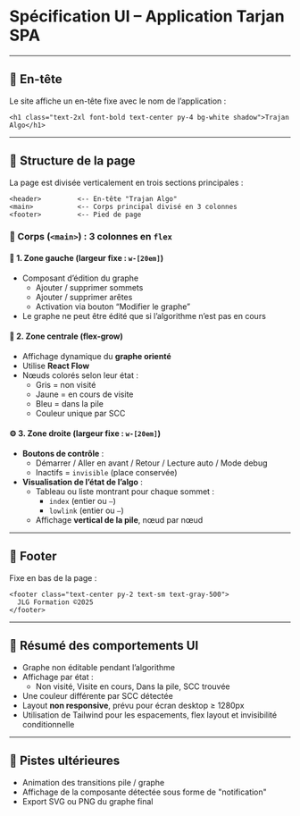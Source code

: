 # Spécification UI – Application Tarjan SPA

---

## 🧩 En-tête

Le site affiche un en-tête fixe avec le nom de l’application :

```
<h1 class="text-2xl font-bold text-center py-4 bg-white shadow">Trajan Algo</h1>
```

---

## 🧱 Structure de la page

La page est divisée verticalement en trois sections principales :

```
<header>         <-- En-tête "Trajan Algo"
<main>           <-- Corps principal divisé en 3 colonnes
<footer>         <-- Pied de page
```

### 📐 Corps (`<main>`) : 3 colonnes en `flex`

#### 🧭 1. Zone gauche (largeur fixe : `w-[20em]`)
- Composant d’édition du graphe
  - Ajouter / supprimer sommets
  - Ajouter / supprimer arêtes
  - Activation via bouton “Modifier le graphe”
- Le graphe ne peut être édité que si l’algorithme n’est pas en cours

#### 🔷 2. Zone centrale (flex-grow)
- Affichage dynamique du **graphe orienté**
- Utilise **React Flow**
- Nœuds colorés selon leur état :
  - Gris = non visité
  - Jaune = en cours de visite
  - Bleu = dans la pile
  - Couleur unique par SCC

#### ⚙️ 3. Zone droite (largeur fixe : `w-[20em]`)
- **Boutons de contrôle** :
  - Démarrer / Aller en avant / Retour / Lecture auto / Mode debug
  - Inactifs = `invisible` (place conservée)
- **Visualisation de l’état de l’algo** :
  - Tableau ou liste montrant pour chaque sommet :
    - `index` (entier ou `—`)
    - `lowlink` (entier ou `—`)
  - Affichage **vertical de la pile**, nœud par nœud

---

## 🎨 Footer

Fixe en bas de la page :

```
<footer class="text-center py-2 text-sm text-gray-500">
  JLG Formation ©2025
</footer>
```

---

## 🧪 Résumé des comportements UI

- Graphe non éditable pendant l’algorithme
- Affichage par état :
  - Non visité, Visite en cours, Dans la pile, SCC trouvée
- Une couleur différente par SCC détectée
- Layout **non responsive**, prévu pour écran desktop ≥ 1280px
- Utilisation de Tailwind pour les espacements, flex layout et invisibilité conditionnelle

---

## 🔮 Pistes ultérieures

- Animation des transitions pile / graphe
- Affichage de la composante détectée sous forme de "notification"
- Export SVG ou PNG du graphe final
